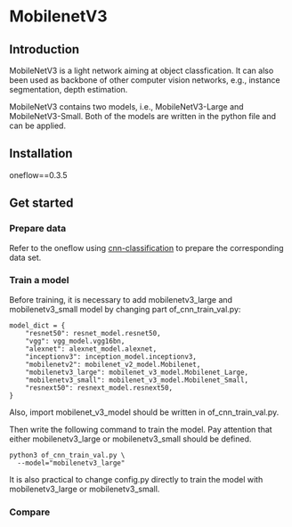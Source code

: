 # MobilenetV3

## Introduction

MobileNetV3 is a light network aiming at object classfication. It can also been used as backbone of other computer vision networks, e.g., instance segmentation, depth estimation.

MobileNetV3 contains two models, i.e., MobileNetV3-Large and MobileNetV3-Small. Both of the models are written in the python file and can be applied.

## Installation

oneflow==0.3.5

## Get started

### Prepare data

Refer to the oneflow using [cnn-classification](https://github.com/Oneflow-Inc/OneFlow-Benchmark/tree/master/Classification/cnns) to prepare the corresponding data set.

### Train a model 

Before training, it is necessary to add mobilenetv3_large and mobilenetv3_small model by changing part of_cnn_train_val.py:

```
model_dict = {
    "resnet50": resnet_model.resnet50,
    "vgg": vgg_model.vgg16bn,
    "alexnet": alexnet_model.alexnet,
    "inceptionv3": inception_model.inceptionv3,
    "mobilenetv2": mobilenet_v2_model.Mobilenet,
    "mobilenetv3_large": mobilenet_v3_model.Mobilenet_Large,
    "mobilenetv3_small": mobilenet_v3_model.Mobilenet_Small,
    "resnext50": resnext_model.resnext50,
}
```
Also, import mobilenet_v3_model should be written in of_cnn_train_val.py.

Then write the following command to train the model. Pay attention that either mobilenetv3_large or mobilenetv3_small should be defined.

```
python3 of_cnn_train_val.py \
  --model="mobilenetv3_large"
```

It is also practical to change config.py directly to train the model with mobilenetv3_large or mobilenetv3_small.

### Compare
